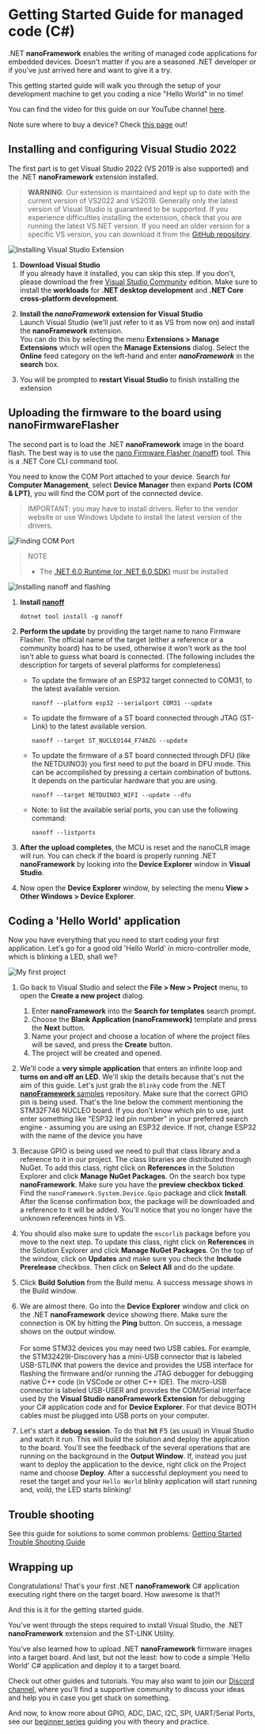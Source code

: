 # Getting Started Guide for managed code (C#)

.NET **nanoFramework** enables the writing of managed code applications for embedded devices. Doesn't matter if you are a seasoned .NET developer or if you've just arrived here and want to give it a try.

This getting started guide will walk you through the setup of your development machine to get you coding a nice "Hello World" in no time!

You can find the video for this guide on our YouTube channel [here](https://youtu.be/iZdN2GmefXI).

Note sure where to buy a device? Check [this page](where-to-buy-devices.md) out!

## Installing and configuring Visual Studio 2022

The first part is to get Visual Studio 2022 (VS 2019 is also supported) and the .NET **nanoFramework** extension installed.

>**WARNING**: Our extension is maintained and kept up to date with the current version of VS2022 and VS2019. Generally only the latest version of Visual Studio is guaranteed to be supported. If you experience difficulties installing the extension, check that you are running the latest VS.NET version. If you need an older version for a specific VS version, you can download it from the [GitHub repository](https://github.com/nanoframework/nf-Visual-Studio-extension/releases).

![Installing Visual Studio Extension](../../images/getting-started-guides/getting-started-extension-installation.gif)

1. **Download Visual Studio**  
   If you already have it installed, you can skip this step. If you don't, please download the free [Visual Studio Community](https://www.visualstudio.com/downloads) edition.
   Make sure to install the **workloads** for **.NET desktop development** and **.NET Core cross-platform development**.

1. **Install the _nanoFramework_ extension for Visual Studio**  
   Launch Visual Studio (we'll just refer to it as VS from now on) and install the **nanoFramework** extension.  
   You can do this by selecting the menu **Extensions > Manage Extensions** which will open the **Manage Extensions** dialog. Select the **Online** feed category on the left-hand and enter **_nanoFramework_** in the **search** box.

1. You will be prompted to **restart Visual Studio** to finish installing the extension

## Uploading the firmware to the board using nanoFirmwareFlasher

The second part is to load the .NET **nanoFramework** image in the board flash. The best way is to use the [nano Firmware Flasher (nanoff)](https://github.com/nanoframework/nanoFirmwareFlasher) tool. This is a .NET Core CLI command tool.

You need to know the COM Port attached to your device. Search for **Computer Management**, select **Device Manager** then expand **Ports (COM & LPT)**, you will find the COM port of the connected device.

> IMPORTANT: you may have to install drivers. Refer to the vendor website or use Windows Update to install the latest version of the drivers.

![Finding COM Port](../../images/getting-started-guides/getting-started-find-com-port.gif)

> NOTE
>
> - The [.NET 6.0 Runtime (or .NET 6.0 SDK)](https://dotnet.microsoft.com/download) must be installed

![Installing nanoff and flashing](../../images/getting-started-guides/getting-started-install-nanoff-flash-esp32.gif)

1. **Install [nanoff](https://github.com/nanoframework/nanoFirmwareFlasher)**

    ```console
    dotnet tool install -g nanoff
    ```

1. **Perform the update** by providing the target name to nano Firmware Flasher. The official name of the target (either a reference or a community board) has to be used, otherwise it won't work as the tool isn't able to guess what board is connected.
(The following includes the description for targets of several platforms for completeness)

    - To update the firmware of an ESP32 target connected to COM31, to the latest available version.

        ```console
        nanoff --platform esp32 --serialport COM31 --update
        ```

    - To update the firmware of a ST board connected through JTAG (ST-Link) to the latest available version.

        ```console
        nanoff --target ST_NUCLEO144_F746ZG --update
        ```

    - To update the firmware of a ST board connected through DFU (like the NETDUINO3) you first need to put the board in DFU mode. This can be accomplished by pressing a certain combination of buttons. It depends on the particular hardware that you are using.

        ```console
        nanoff --target NETDUINO3_WIFI --update --dfu
        ```

    - Note: to list the available serial ports, you can use the following command:

        ```console
        nanoff --listports
        ```

1. **After the upload completes**, the MCU is reset and the nanoCLR image will run. You can check if the board is properly running .NET **nanoFramework** by looking into the **Device Explorer** window in **Visual Studio**.

1. Now open the **Device Explorer** window, by selecting the menu **View > Other Windows > Device Explorer**.

## Coding a 'Hello World' application

Now you have everything that you need to start coding your first application. Let's go for a good old 'Hello World' in micro-controller mode, which is blinking a LED, shall we?

![My first project](../../images/getting-started-guides/getting-started-first-project.gif)

1. Go back to Visual Studio and select the **File > New > Project** menu, to open the **Create a new project** dialog.  
   1. Enter **nanoFramework** into the **Search for templates** search prompt.
   2. Choose the **Blank Application (nanoFramework)** template and press the **Next** button.
   3. Name your project and choose a location of where the project files will be saved, and press the **Create** button.  
   4. The project will be created and opened.

1. We'll code a **very simple application** that enters an infinite loop and **turns on and off an LED**. We'll skip the details because that's not the aim of this guide. Let's just grab the `Blinky` code from the .NET [**nanoFramework** samples](https://github.com/nanoframework/Samples/tree/master/samples/Blinky) repository. Make sure that the correct GPIO pin is being used. That's the line below the comment mentioning the STM32F746 NUCLEO board. If you don't know which pin to use, just enter something like "ESP32 led pin number" in your preferred search engine - assuming you are using an ESP32 device. If not, change ESP32 with the name of the device you have

1. Because GPIO is being used we need to pull that class library and a reference to it in our project. The class libraries are distributed through NuGet. To add this class, right click on **References** in the Solution Explorer and click **Manage NuGet Packages**. On the search box type **nanoFramework**. Make sure you have the **preview checkbox ticked**. Find the `nanoFramework.System.Device.Gpio` package and click **Install**. After the license confirmation box, the package will be downloaded and a reference to it will be added. You'll notice that you no longer have the unknown references hints in VS.

1. You should also make sure to update the `mscorlib` package before you move to the next step. To update this class, right click on **References** in the Solution Explorer and click **Manage NuGet Packages**. On the top of the window, click on **Updates** and make sure you check the **Include Prerelease** checkbox. Then click on **Select All** and do the update.

1. Click **Build Solution** from the Build menu. A success message shows in the Build window.

1. We are almost there. Go into the **Device Explorer** window and click on the .NET **nanoFramework** device showing there. Make sure the connection is OK by hitting the **Ping** button. On success, a message shows on the output window. <BR/><BR/>
For some STM32 devices you may need two USB cables.  For example, the STM32429I-Discovery has a mini-USB connector that is labeled USB-STLINK that powers the device and provides the USB interface for flashing the firmware and/or running the JTAG debugger for debugging native C++ code (in VSCode or other C++ IDE).  The micro-USB connector is labeled USB-USER and provides the COM/Serial interface used by the **Visual Studio nanoFramework Extension** for debugging your C# application code and for **Device Explorer**.  For that device BOTH cables must be plugged into USB ports on your computer.

1. Let's start a **debug session**. To do that **hit** <kbd>F5</kbd> (as usual) in Visual Studio and watch it run. This will build the solution and deploy the application to the board. You'll see the feedback of the several operations that are running on the background in the **Output Window**. If, instead you just want to deploy the application to the device, right click on the Project name and choose **Deploy**. After a successful deployment you need to reset the target and your `Hello World` blinky application will start running and, _voilá_, the LED starts blinking!

## Trouble shooting

See this guide for solutions to some common problems: [Getting Started Trouble Shooting Guide](trouble-shooting-guide.md)

## Wrapping up

Congratulations! That's your first .NET **nanoFramework** C# application executing right there on the target board. How awesome is that?!

And this is it for the getting started guide.

You've went through the steps required to install Visual Studio, the .NET **nanoFramework** extension and the ST-LINK Utility.

You've also learned how to upload .NET **nanoFramework** firmware images into a target board.
And last, but not the least: how to code a simple 'Hello World' C# application and deploy it to a target board.

Check out other guides and tutorials. You may also want to join our [Discord channel](https://discordapp.com/invite/gCyBu8T), where you'll find a supportive community to discuss your ideas and help you in case you get stuck on something.

And now, to know more about GPIO, ADC, DAC, I2C, SPI, UART/Serial Ports, see our [beginner series](./beginner-explained.md) guiding you with theory and practice.
